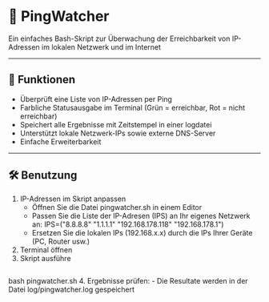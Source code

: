 # 📡 PingWatcher

Ein einfaches Bash-Skript zur Überwachung der Erreichbarkeit von IP-Adressen im lokalen Netzwerk und im Internet


---


## 🚀 Funktionen

- Überprüft eine Liste von IP-Adressen per Ping
- Farbliche Statusausgabe im Terminal (Grün = erreichbar, Rot = nicht erreichbar)
- Speichert alle Ergebnisse mit Zeitstempel in einer logdatei
- Unterstützt lokale Netzwerk-IPs sowie externe DNS-Server
- Einfache Erweiterbarkeit


---


## 🛠️ Benutzung

1. IP-Adressen im Skript anpassen
   - Öffnen Sie die Datei pingwatcher.sh in einem Editor
   - Passen Sie die Liste der IP-Adresen (IPS) an Ihr eigenes Netzwerk an:
     IPS=("8.8.8.8" "1.1.1.1" "192.168.178.118" "192.168.178.1")
   - Ersetzen Sie die lokalen IPs (192.168.x.x) durch die IPs Ihrer Geräte (PC, Router usw.) 
2. Terminal öffnen
3. Skript ausführe
   ```bash
bash pingwatcher.sh
4. Ergebnisse prüfen:
    - Die Resultate werden in der Datei log/pingwatcher.log gespeichert